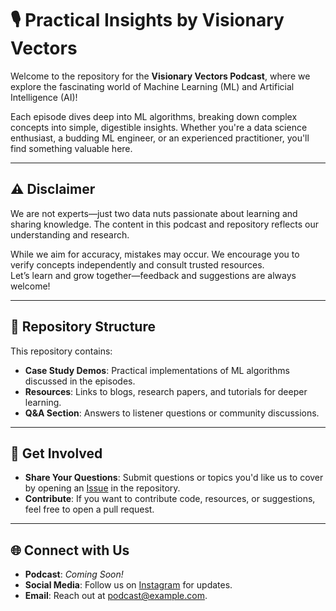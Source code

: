 # 🎙️ Practical Insights by Visionary Vectors  

Welcome to the repository for the **Visionary Vectors Podcast**, where we explore the fascinating world of Machine Learning (ML) and Artificial Intelligence (AI)!  

Each episode dives deep into ML algorithms, breaking down complex concepts into simple, digestible insights. Whether you're a data science enthusiast, a budding ML engineer, or an experienced practitioner, you'll find something valuable here.  

---

## ⚠️ Disclaimer  

We are not experts—just two data nuts passionate about learning and sharing knowledge. The content in this podcast and repository reflects our understanding and research.  

While we aim for accuracy, mistakes may occur. We encourage you to verify concepts independently and consult trusted resources.  
Let’s learn and grow together—feedback and suggestions are always welcome!  

---

## 📌 Repository Structure  

This repository contains:
- **Case Study Demos**: Practical implementations of ML algorithms discussed in the episodes.
- **Resources**: Links to blogs, research papers, and tutorials for deeper learning.
- **Q&A Section**: Answers to listener questions or community discussions.

---

## 🙌 Get Involved  

- **Share Your Questions**: Submit questions or topics you'd like us to cover by opening an [Issue](#) in the repository.
- **Contribute**: If you want to contribute code, resources, or suggestions, feel free to open a pull request.  

---

## 🌐 Connect with Us  

- **Podcast**: *Coming Soon!*  
- **Social Media**: Follow us on [Instagram](https://www.instagram.com/thevisionaryvectorspodcast/?igsh=MXB2cndmdW54eGNjMg%3D%3D) for updates.
- **Email**: Reach out at [podcast@example.com](mailto:podcast@example.com).  
